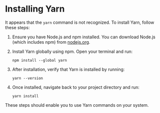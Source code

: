 # Installing Yarn

It appears that the `yarn` command is not recognized. To install Yarn, follow these steps:

1. Ensure you have Node.js and npm installed. You can download Node.js (which includes npm) from [nodejs.org](https://nodejs.org/).

2. Install Yarn globally using npm. Open your terminal and run:

   ```
   npm install --global yarn
   ```

3. After installation, verify that Yarn is installed by running:

   ```
   yarn --version
   ```

4. Once installed, navigate back to your project directory and run:
   ```
   yarn install
   ```

These steps should enable you to use Yarn commands on your system.
